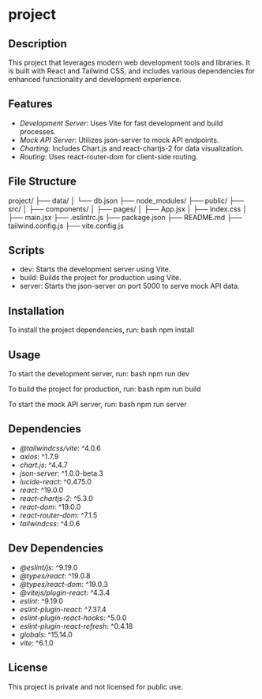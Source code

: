 # project

## Description
This project that leverages modern web development tools and libraries. It is built with React and Tailwind CSS, and includes various dependencies for enhanced functionality and development experience.

## Features
- *Development Server*: Uses Vite for fast development and build processes.
- *Mock API Server*: Utilizes json-server to mock API endpoints.
- *Charting*: Includes Chart.js and react-chartjs-2 for data visualization.
- *Routing*: Uses react-router-dom for client-side routing.

## File Structure

project/
├── data/
│   └── db.json
├── node_modules/
├── public/
├── src/
│   ├── components/
│   ├── pages/
│   ├── App.jsx
│   ├── index.css
│   ├── main.jsx
├── .eslintrc.js
├── package.json
├── README.md
├── tailwind.config.js
├── vite.config.js


## Scripts
- dev: Starts the development server using Vite.
- build: Builds the project for production using Vite.
- server: Starts the json-server on port 5000 to serve mock API data.

## Installation
To install the project dependencies, run:
bash
npm install


## Usage
To start the development server, run:
bash
npm run dev


To build the project for production, run:
bash
npm run build


To start the mock API server, run:
bash
npm run server


## Dependencies
- *@tailwindcss/vite*: ^4.0.6
- *axios*: ^1.7.9
- *chart.js*: ^4.4.7
- *json-server*: ^1.0.0-beta.3
- *lucide-react*: ^0.475.0
- *react*: ^19.0.0
- *react-chartjs-2*: ^5.3.0
- *react-dom*: ^19.0.0
- *react-router-dom*: ^7.1.5
- *tailwindcss*: ^4.0.6

## Dev Dependencies
- *@eslint/js*: ^9.19.0
- *@types/react*: ^19.0.8
- *@types/react-dom*: ^19.0.3
- *@vitejs/plugin-react*: ^4.3.4
- *eslint*: ^9.19.0
- *eslint-plugin-react*: ^7.37.4
- *eslint-plugin-react-hooks*: ^5.0.0
- *eslint-plugin-react-refresh*: ^0.4.18
- *globals*: ^15.14.0
- *vite*: ^6.1.0

## License
This project is private and not licensed for public use.